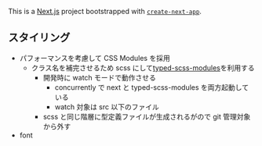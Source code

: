 This is a [Next.js](https://nextjs.org/) project bootstrapped with [`create-next-app`](https://github.com/vercel/next.js/tree/canary/packages/create-next-app).

## スタイリング

- パフォーマンスを考慮して CSS Modules を採用
  - クラス名を補完させるため scss にして[typed-scss-modules](https://github.com/skovy/typed-scss-modules)を利用する
    - 開発時に watch モードで動作させる
      - concurrently で next と typed-scss-modules を両方起動している
      - watch 対象は src 以下のファイル
    - scss と同じ階層に型定義ファイルが生成されるがので git 管理対象から外す
- font
